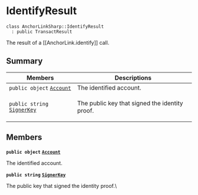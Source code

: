 # IdentifyResult

```
class AnchorLinkSharp::IdentifyResult
  : public TransactResult
```

The result of a \[\[AnchorLink.identify]] call.

## Summary

| Members                                                                                                                                                  | Descriptions                                              |
| -------------------------------------------------------------------------------------------------------------------------------------------------------- | --------------------------------------------------------- |
| `public object` [`Account`](AnchorLinkSharp--IdentifyResult.md#class\_anchor\_link\_sharp\_1\_1\_identify\_result\_1a8f6e51200c9eb564a7c2c0cbf087c36e)   | The identified account.                                   |
| `public string` [`SignerKey`](AnchorLinkSharp--IdentifyResult.md#class\_anchor\_link\_sharp\_1\_1\_identify\_result\_1a0b123348d260e58045dc3d653eefce30) | <p>The public key that signed the identity proof.<br></p> |

## Members

**`public object`** [**`Account`**](AnchorLinkSharp--IdentifyResult.md#class\_anchor\_link\_sharp\_1\_1\_identify\_result\_1a8f6e51200c9eb564a7c2c0cbf087c36e)

The identified account.

**`public string`** [**`SignerKey`**](AnchorLinkSharp--IdentifyResult.md#class\_anchor\_link\_sharp\_1\_1\_identify\_result\_1a0b123348d260e58045dc3d653eefce30)

The public key that signed the identity proof.\
